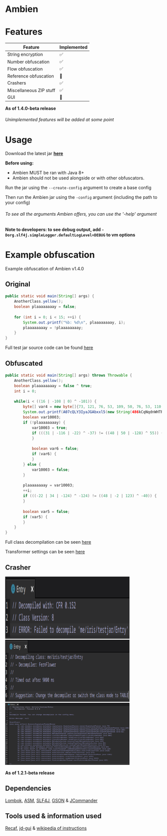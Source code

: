 # Ambien

# Features
|   Feature   | Implemented |
| ----------- | ----------- |
| String encryption       | ✅ |
| Number obfuscation      | ✅ |
| Flow obfuscation        | ✅ |
| Reference obfuscation   | 🚫 |
| Crashers                | ✅ |
| Miscellaneous ZIP stuff | ✅ |
| GUI                     | 🚫 |

**As of 1.4.0-beta release**

###### *Unimplemented features will be added at some point*

# Usage
Download the latest jar [**here**](https://github.com/iiiiiiiris/Ambien/releases/latest)

**Before using:**
* Ambien MUST be ran with Java 8+
* Ambien should not be used alongside or with other obfuscators.

Run the jar using the `--create-config` argument to create a base config

Then run the Ambien jar using the `-config` argument (including the path to your config)

###### To see all the arguments Ambien offers, you can use the '-help' argument

**Note to developers: to see debug output, add `-Dorg.slf4j.simpleLogger.defaultLogLevel=DEBUG` to vm options**

# Example obfuscation

Example obfuscation of Ambien v1.4.0

## Original

``` java
public static void main(String[] args) {
    AnotherClass.yellow();
    boolean plaaaaaaaay = false;

    for (int i = 0; i < 15; ++i) {
        System.out.printf("%b: %d\n", plaaaaaaaay, i);
        plaaaaaaaay = !plaaaaaaaay;
    }
}
```


Full test jar source code can be found [here](./src/test/java/me/iris/testjar)

## Obfuscated

```java
public static void main(String[] args) throws Throwable {
    AnotherClass.yellow();
    boolean plaaaaaaaay = false ^ true;
    int i = 0;

    while(i < ((16 | -108 | 0) ^ -101)) {
        byte[] var4 = new byte[]{73, 121, 76, 53, 109, 50, 76, 53, 110, 121, 76, 53, 105, 121, 76, 53, 52, 121, 76, 53, 103, 50, 76, 53, 110, 121, 76, 53};
        System.out.printf(A07cQLY3IyaJGAbxxl5(new String(486kCqNqdnWHTRGJKW21xyGHn05SSE8b5CoJlJHw6Y9hUzd3YCj7qmPGN(var4)), QuVrzlq11JpJxR8B1R7CTzqo6w, 13120), plaaaaaaaay, i);
        boolean var10003;
        if (!plaaaaaaaay) {
            var10003 = true;
            if (((31 | -116 | -22) ^ -37) != ((48 | 50 | -128) ^ 55)) {
            }
    
            boolean var6 = false;
            if (var6) {
            }
        } else {
            var10003 = false;
        }

        plaaaaaaaay = var10003;
        ++i;
        if (((-22 | 34 | -124) ^ -124) != ((48 | -2 | 123) ^ -40)) {
        }

        boolean var5 = false;
        if (var5) {
        }
    }
}
```

Full class decompilation can be seen [here](https://vip.ci/?98c97d3404ec4125#2keA7i4uBXCjVtoQGFP66Vbh2fJXiWMyWc9ZFKevkHRJ)

Transformer settings can be seen [here](https://vip.ci/?8cc3559a08c792dc#Bru8XXGN3JUZutY75wVCLdnf6ySjGgYRiEFSSEuS4xhp)

## Crasher

<img src="./web/media/crasher-cfr.png" width="400" height="200">
<img src="./web/media/crasher-fernflower.png" width="400" height="200">
<img src="./web/media/crasher-procyon.png" width="400" height="200">

**As of 1.2.1-beta release**

## Dependencies
[Lombok](https://projectlombok.org/), [ASM](https://asm.ow2.io/), [SLF4J](https://www.slf4j.org/), [GSON](https://github.com/google/gson) & [JCommander](https://github.com/cbeust/jcommander)

## Tools used & information used
[Recaf](https://github.com/Col-E/Recaf), [jd-gui](https://github.com/java-decompiler/jd-gui) & [wikipedia of instructions](https://en.wikipedia.org/wiki/List_of_Java_bytecode_instructions)
